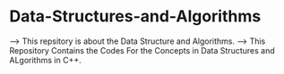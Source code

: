 # Data-Structures-and-Algorithms
--> This repsitory is about the Data Structure and Algorithms. 
--> This Repository Contains the Codes For the Concepts in Data Structures and ALgorithms in C++.
